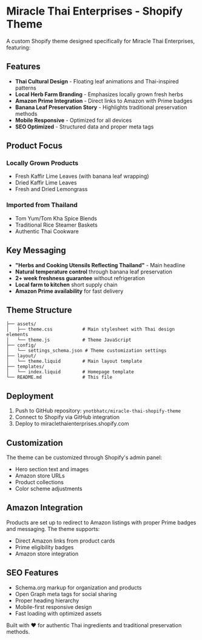 # Miracle Thai Enterprises - Shopify Theme

A custom Shopify theme designed specifically for Miracle Thai Enterprises, featuring:

## Features

- **Thai Cultural Design** - Floating leaf animations and Thai-inspired patterns
- **Local Herb Farm Branding** - Emphasizes locally grown fresh herbs
- **Amazon Prime Integration** - Direct links to Amazon with Prime badges
- **Banana Leaf Preservation Story** - Highlights traditional preservation methods
- **Mobile Responsive** - Optimized for all devices
- **SEO Optimized** - Structured data and proper meta tags

## Product Focus

### Locally Grown Products
- Fresh Kaffir Lime Leaves (with banana leaf wrapping)
- Dried Kaffir Lime Leaves
- Fresh and Dried Lemongrass

### Imported from Thailand
- Tom Yum/Tom Kha Spice Blends
- Traditional Rice Steamer Baskets
- Authentic Thai Cookware

## Key Messaging

- **"Herbs and Cooking Utensils Reflecting Thailand"** - Main headline
- **Natural temperature control** through banana leaf preservation
- **2+ week freshness guarantee** without refrigeration
- **Local farm to kitchen** short supply chain
- **Amazon Prime availability** for fast delivery

## Theme Structure

```
├── assets/
│   ├── theme.css           # Main stylesheet with Thai design elements
│   └── theme.js            # Theme JavaScript
├── config/
│   └── settings_schema.json # Theme customization settings
├── layout/
│   └── theme.liquid        # Main layout template
├── templates/
│   └── index.liquid        # Homepage template
└── README.md               # This file
```

## Deployment

1. Push to GitHub repository: `ynotbhatc/miracle-thai-shopify-theme`
2. Connect to Shopify via GitHub integration
3. Deploy to miraclethaienterprises.shopify.com

## Customization

The theme can be customized through Shopify's admin panel:
- Hero section text and images
- Amazon store URLs
- Product collections
- Color scheme adjustments

## Amazon Integration

Products are set up to redirect to Amazon listings with proper Prime badges and messaging. The theme supports:
- Direct Amazon links from product cards
- Prime eligibility badges
- Amazon store integration

## SEO Features

- Schema.org markup for organization and products
- Open Graph meta tags for social sharing
- Proper heading hierarchy
- Mobile-first responsive design
- Fast loading with optimized assets

Built with ❤️ for authentic Thai ingredients and traditional preservation methods.